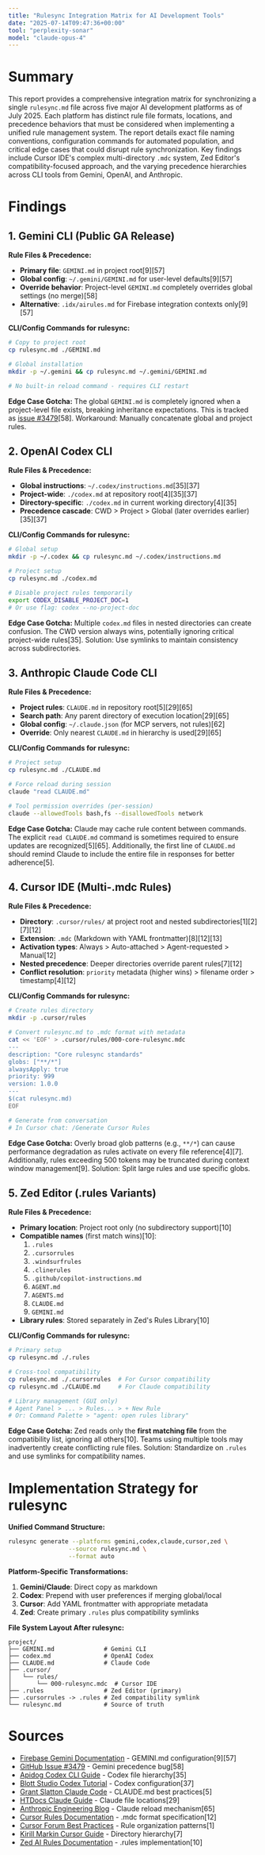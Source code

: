 ```yaml
---
title: "Rulesync Integration Matrix for AI Development Tools"
date: "2025-07-14T09:47:36+00:00"
tool: "perplexity-sonar"
model: "claude-opus-4"
---
```


# Summary

This report provides a comprehensive integration matrix for synchronizing a single `rulesync.md` file across five major AI development platforms as of July 2025. Each platform has distinct rule file formats, locations, and precedence behaviors that must be considered when implementing a unified rule management system. The report details exact file naming conventions, configuration commands for automated population, and critical edge cases that could disrupt rule synchronization. Key findings include Cursor IDE's complex multi-directory `.mdc` system, Zed Editor's compatibility-focused approach, and the varying precedence hierarchies across CLI tools from Gemini, OpenAI, and Anthropic.

# Findings

## 1. Gemini CLI (Public GA Release)

**Rule Files & Precedence:**
- **Primary file**: `GEMINI.md` in project root[9][57]
- **Global config**: `~/.gemini/GEMINI.md` for user-level defaults[9][57]
- **Override behavior**: Project-level `GEMINI.md` completely overrides global settings (no merge)[58]
- **Alternative**: `.idx/airules.md` for Firebase integration contexts only[9][57]

**CLI/Config Commands for rulesync:**
```bash
# Copy to project root
cp rulesync.md ./GEMINI.md

# Global installation
mkdir -p ~/.gemini && cp rulesync.md ~/.gemini/GEMINI.md

# No built-in reload command - requires CLI restart
```

**Edge Case Gotcha:**
The global `GEMINI.md` is completely ignored when a project-level file exists, breaking inheritance expectations. This is tracked as [issue #3479](https://github.com/google-gemini/gemini-cli/issues/3479)[58]. Workaround: Manually concatenate global and project rules.

## 2. OpenAI Codex CLI

**Rule Files & Precedence:**
- **Global instructions**: `~/.codex/instructions.md`[35][37]
- **Project-wide**: `./codex.md` at repository root[4][35][37]
- **Directory-specific**: `./codex.md` in current working directory[4][35]
- **Precedence cascade**: CWD > Project > Global (later overrides earlier)[35][37]

**CLI/Config Commands for rulesync:**
```bash
# Global setup
mkdir -p ~/.codex && cp rulesync.md ~/.codex/instructions.md

# Project setup
cp rulesync.md ./codex.md

# Disable project rules temporarily
export CODEX_DISABLE_PROJECT_DOC=1
# Or use flag: codex --no-project-doc
```

**Edge Case Gotcha:**
Multiple `codex.md` files in nested directories can create confusion. The CWD version always wins, potentially ignoring critical project-wide rules[35]. Solution: Use symlinks to maintain consistency across subdirectories.

## 3. Anthropic Claude Code CLI

**Rule Files & Precedence:**
- **Project rules**: `CLAUDE.md` in repository root[5][29][65]
- **Search path**: Any parent directory of execution location[29][65]
- **Global config**: `~/.claude.json` (for MCP servers, not rules)[62]
- **Override**: Only nearest `CLAUDE.md` in hierarchy is used[29][65]

**CLI/Config Commands for rulesync:**
```bash
# Project setup
cp rulesync.md ./CLAUDE.md

# Force reload during session
claude "read CLAUDE.md"

# Tool permission overrides (per-session)
claude --allowedTools bash,fs --disallowedTools network
```

**Edge Case Gotcha:**
Claude may cache rule content between commands. The explicit `read CLAUDE.md` command is sometimes required to ensure updates are recognized[5][65]. Additionally, the first line of `CLAUDE.md` should remind Claude to include the entire file in responses for better adherence[5].

## 4. Cursor IDE (Multi-.mdc Rules)

**Rule Files & Precedence:**
- **Directory**: `.cursor/rules/` at project root and nested subdirectories[1][2][7][12]
- **Extension**: `.mdc` (Markdown with YAML frontmatter)[8][12][13]
- **Activation types**: Always > Auto-attached > Agent-requested > Manual[12]
- **Nested precedence**: Deeper directories override parent rules[7][12]
- **Conflict resolution**: `priority` metadata (higher wins) > filename order > timestamp[4][12]

**CLI/Config Commands for rulesync:**
```bash
# Create rules directory
mkdir -p .cursor/rules

# Convert rulesync.md to .mdc format with metadata
cat << 'EOF' > .cursor/rules/000-core-rulesync.mdc
---
description: "Core rulesync standards"
globs: ["**/*"]
alwaysApply: true
priority: 999
version: 1.0.0
---
$(cat rulesync.md)
EOF

# Generate from conversation
# In Cursor chat: /Generate Cursor Rules
```

**Edge Case Gotcha:**
Overly broad glob patterns (e.g., `**/*`) can cause performance degradation as rules activate on every file reference[4][7]. Additionally, rules exceeding 500 tokens may be truncated during context window management[9]. Solution: Split large rules and use specific globs.

## 5. Zed Editor (.rules Variants)

**Rule Files & Precedence:**
- **Primary location**: Project root only (no subdirectory support)[10]
- **Compatible names** (first match wins)[10]:
  1. `.rules`
  2. `.cursorrules`
  3. `.windsurfrules`
  4. `.clinerules`
  5. `.github/copilot-instructions.md`
  6. `AGENT.md`
  7. `AGENTS.md`
  8. `CLAUDE.md`
  9. `GEMINI.md`
- **Library rules**: Stored separately in Zed's Rules Library[10]

**CLI/Config Commands for rulesync:**
```bash
# Primary setup
cp rulesync.md ./.rules

# Cross-tool compatibility
cp rulesync.md ./.cursorrules  # For Cursor compatibility
cp rulesync.md ./CLAUDE.md     # For Claude compatibility

# Library management (GUI only)
# Agent Panel > ... > Rules... > + New Rule
# Or: Command Palette > "agent: open rules library"
```

**Edge Case Gotcha:**
Zed reads only the **first matching file** from the compatibility list, ignoring all others[10]. Teams using multiple tools may inadvertently create conflicting rule files. Solution: Standardize on `.rules` and use symlinks for compatibility names.

# Implementation Strategy for rulesync

**Unified Command Structure:**
```bash
rulesync generate --platforms gemini,codex,claude,cursor,zed \
                 --source rulesync.md \
                 --format auto
```

**Platform-Specific Transformations:**
1. **Gemini/Claude**: Direct copy as markdown
2. **Codex**: Prepend with user preferences if merging global/local
3. **Cursor**: Add YAML frontmatter with appropriate metadata
4. **Zed**: Create primary `.rules` plus compatibility symlinks

**File System Layout After rulesync:**
```
project/
├── GEMINI.md              # Gemini CLI
├── codex.md               # OpenAI Codex
├── CLAUDE.md              # Claude Code
├── .cursor/
│   └── rules/
│       └── 000-rulesync.mdc  # Cursor IDE
├── .rules                 # Zed Editor (primary)
├── .cursorrules -> .rules # Zed compatibility symlink
└── rulesync.md            # Source of truth
```

# Sources

- [Firebase Gemini Documentation](https://firebase.google.com/docs/studio/set-up-gemini) - GEMINI.md configuration[9][57]
- [GitHub Issue #3479](https://github.com/google-gemini/gemini-cli/issues/3479) - Gemini precedence bug[58]
- [Apidog Codex CLI Guide](https://apidog.com/blog/openai-codex-cli/) - Codex file hierarchy[35]
- [Blott Studio Codex Tutorial](https://www.blott.studio/blog/post/openai-codex-cli-build-faster-code-right-from-your-terminal) - Codex configuration[37]
- [Grant Slatton Claude Code](https://grantslatton.com/claude-code) - CLAUDE.md best practices[5]
- [HTDocs Claude Guide](https://htdocs.dev/posts/claude-code-best-practices-and-pro-tips/) - Claude file locations[29]
- [Anthropic Engineering Blog](https://www.anthropic.com/engineering/claude-code-best-practices) - Claude reload mechanism[65]
- [Cursor Rules Documentation](https://docs.cursor.com/context/rules) - .mdc format specification[12]
- [Cursor Forum Best Practices](https://forum.cursor.com/t/optimal-structure-for-mdc-rules-files/52260) - Rule organization patterns[1]
- [Kirill Markin Cursor Guide](https://kirill-markin.com/articles/cursor-ide-rules-for-ai/) - Directory hierarchy[7]
- [Zed AI Rules Documentation](https://zed.dev/docs/ai/rules) - .rules implementation[10]
